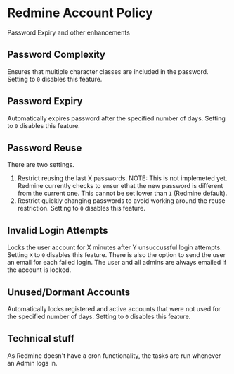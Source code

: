 # Redmine Account Policy

Password Expiry and other enhancements

## Password Complexity

Ensures that multiple character classes are included in the password.
Setting to `0` disables this feature.

## Password Expiry

Automatically expires password after the specified number of days.
Setting to `0` disables this feature.

## Password Reuse

There are two settings.
1. Restrict reusing the last X passwords.  NOTE: This is not implemeted yet.  Redmine currently checks to ensur ethat the new password is different from the current one.  This cannot be set lower than `1` (Redmine default).
2. Restrict quickly changing passwords to avoid working around the reuse restriction. Setting to `0` disables this feature.

## Invalid Login Attempts

Locks the user account for X minutes after Y unsuccussful login attempts.  Setting `X` to `0` disables this feature.
There is also the option to send the user an email for each failed login.  The user and all admins are always emailed if the account is locked.

## Unused/Dormant Accounts

Automatically locks registered and active accounts that were not used for the specified number of days.
Setting to `0` disables this feature.

## Technical stuff

As Redmine doesn't have a cron functionality, the tasks are run whenever an Admin logs in.

